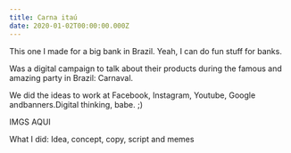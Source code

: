 ```yaml
---
title: Carna itaú
date: 2020-01-02T00:00:00.000Z
---
```

<div class="post-container">
  <div class="text-idea">
This one I made for a big bank in Brazil. Yeah, I can do fun stuff for banks.

Was a digital campaign to talk about their products during the famous and amazing party in Brazil: Carnaval.

We did the ideas to work at Facebook, Instagram, Youtube, Google andbanners.Digital thinking, babe. ;)

  </div>
  <div class="img-idea">


IMGS AQUI


  </div>
</div>

What I did: Idea, concept, copy, script and memes